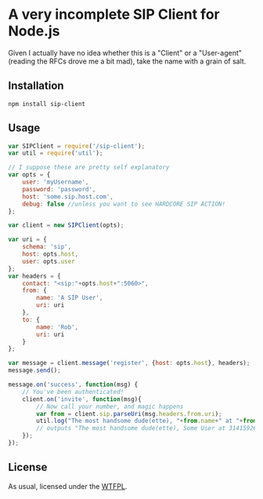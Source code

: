# A very incomplete SIP Client for Node.js

Given I actually have no idea whether this is a "Client" or a "User-agent" (reading the RFCs drove me a bit mad), take the name with a grain of salt.

## Installation

    npm install sip-client

## Usage

```javascript
var SIPClient = require('/sip-client');
var util = require('util');

// I suppose these are pretty self explanatory
var opts = {
	user: 'myUsername',
	password: 'password',
	host: 'some.sip.host.com',
	debug: false //unless you want to see HARDCORE SIP ACTION!
};

var client = new SIPClient(opts);

var uri = {
	schema: 'sip',
	host: opts.host,
	user: opts.user
};
var headers = {
	contact: "<sip:"+opts.host+":5060>",
	from: {
		name: 'A SIP User',
		uri: uri
	},
	to: {
		name: 'Rob',
		uri: uri
	}
};

var message = client.message('register', {host: opts.host}, headers);
message.send();

message.on('success', function(msg) {
	// You've been authenticated!
	client.on('invite', function(msg){
		// Now call your number, and magic happens
		var from = client.sip.parseUri(msg.headers.from.uri);
		util.log("The most handsome dude(ette), "+from.name+" at "+from.user);
		// outputs "The most handsome dude(ette), Some User at 31415926535"
	});
});

```

## License

As usual, licensed under the [WTFPL](http://www.wtfpl.net).